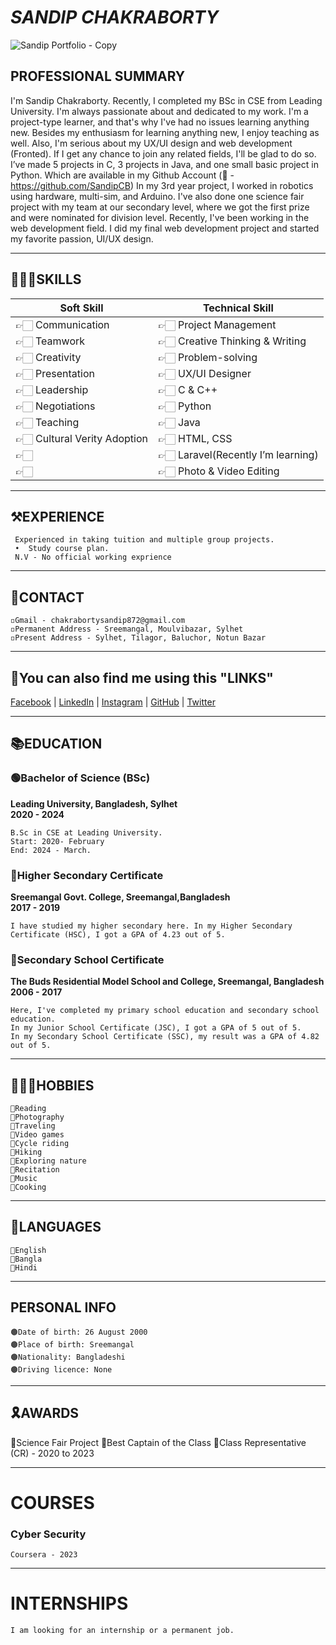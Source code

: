 
# *SANDIP CHAKRABORTY*
![Sandip Portfolio - Copy](https://github.com/SandipCB/SandipCB/assets/96263756/71b5e684-9f57-449f-9696-d173576d944b)
## PROFESSIONAL SUMMARY

<p align="justify">

I'm Sandip Chakraborty. Recently, I completed my BSc in CSE from Leading
University. I'm always passionate about and dedicated to my work. I'm a 
project-type learner, and that's why I've had no issues learning anything
new. Besides my enthusiasm for learning anything new, I enjoy teaching as well.
Also, I'm serious about my UX/UI design and web development (Fronted).
If I get any chance to join any related fields, I'll be glad to do so.
I’ve made 5 projects in C, 3 projects in Java, and one small basic project in 
Python. Which are available in my Github Account (🔗 -  https://github.com/SandipCB)
In my 3rd year project, I worked in robotics using hardware, multi-sim, 
and Arduino.
I've also done one science fair project with my team at our secondary level, 
where we got the first prize and were nominated for division level.
Recently, I've been working in the web development field. I did my final web 
development project and started my favorite passion, UI/UX design.<br>
</p>

____________________________________________________________________________________________
## 🤹🏻‍♀️SKILLS

|            Soft Skill                       |        Technical Skill                     |
|---------------------------------------------|--------------------------------------------|
|👉🏻 Communication                            |  👉🏻 Project Management                     |
|👉🏻 Teamwork                                 |  👉🏻 Creative Thinking & Writing            |
|👉🏻 Creativity                               |  👉🏻 Problem-solving                        |
|👉🏻 Presentation                             |  👉🏻 UX/UI Designer                         |
|👉🏻 Leadership                               |  👉🏻 C & C++                                |
|👉🏻 Negotiations                             |  👉🏻 Python                                 |
|👉🏻 Teaching                                 |  👉🏻 Java                                   |
|👉🏻 Cultural Verity Adoption                 |  👉🏻 HTML, CSS                              |
|👉🏻                                          |  👉🏻 Laravel(Recently I’m learning)         |
|👉🏻                                          |  👉🏻 Photo & Video Editing                  |

<!--```
____________________________________________________________________________________________
|            Soft Skill                       |        Technical Skill                     |
|=============================================|============================================|
|---------------------------------------------|--------------------------------------------|
|👉🏻 Communication                            |  👉🏻 Project Management                     |
|---------------------------------------------|--------------------------------------------|
|👉🏻 Teamwork                                 |  👉🏻 Creative Thinking & Writing            |
|---------------------------------------------|--------------------------------------------|
|👉🏻 Creativity                               |  👉🏻 Problem-solving                        |
|---------------------------------------------|--------------------------------------------|
|👉🏻 Presentation                             |  👉🏻 UX/UI Designer                         |
|---------------------------------------------|--------------------------------------------| 
|👉🏻 Leadership                               |  👉🏻 C & C++                                |
|---------------------------------------------|--------------------------------------------|      
|👉🏻 Negotiations                             |  👉🏻 Python                                 |
|---------------------------------------------|--------------------------------------------|                 
|👉🏻 Teaching                                 |  👉🏻 Java                                   |
|---------------------------------------------|--------------------------------------------|
|👉🏻 Cultural Verity Adoption                 |  👉🏻 HTML, CSS                              |
|---------------------------------------------|--------------------------------------------|
|👉🏻                                          |  👉🏻 Laravel(Recently I’m learning)         |
|---------------------------------------------|--------------------------------------------|
|👉🏻                                          |  👉🏻 Photo & Video Editing                  |
|---------------------------------------------|--------------------------------------------|
```-->
____________________________________________________________________________________________
## ⚒️EXPERIENCE
```
 Experienced in taking tuition and multiple group projects.
 •  Study course plan.
 N.V - No official working exprience
```
____________________________________________________________________________________________
## 📡CONTACT
```
◽Gmail - chakrabortysandip872@gmail.com
◽Permanent Address - Sreemangal, Moulvibazar, Sylhet
◽Present Address - Sylhet, Tilagor, Baluchor, Notun Bazar
```
____________________________________________________________________________________________
## 🔗You can also find me using this "LINKS"

<!-- Links section starts here -->

[Facebook](https://www.facebook.com/SandipCb365/) | [LinkedIn](https://www.linkedin.com/in/sandipcb365/) | [Instagram](https://www.instagram.com/chakrabortysandip872) | [GitHub](https://github.com/SandipCB) | [Twitter](http://www.studywithanis.com/)
____________________________________________________________________________________________
## 📚EDUCATION

### 🟢Bachelor of Science (BSc)                                                                                     
**Leading University, Bangladesh, Sylhet**     
**2020 - 2024**                                                                                                     
```                                                                                                                 
B.Sc in CSE at Leading University.
Start: 2020- February
End: 2024 - March.                  
```                                                                                     
### 🔴Higher Secondary Certificate  
**Sreemangal Govt. College, Sreemangal,Bangladesh**              
**2017 - 2019**                                                                                                    
```                                                                                                                
I have studied my higher secondary here. In my Higher Secondary Certificate (HSC), I got a GPA of 4.23 out of 5.   
```
### 🔵Secondary School Certificate                                                                                  
**The Buds Residential Model School and College, Sreemangal, Bangladesh**                                             
**2006 - 2017**                                                                                                      
```     |
Here, I've completed my primary school education and secondary school education.                                      
In my Junior School Certificate (JSC), I got a GPA of 5 out of 5.                                                     
In my Secondary School Certificate (SSC), my result was a GPA of 4.82 out of 5.                                       
```
____________________________________________________________________________________________
## 👨🏻‍💻HOBBIES
```
🔶Reading
🔶Photography
🔶Traveling
🔶Video games
🔶Cycle riding
🔶Hiking
🔶Exploring nature
🔶Recitation
🔶Music
🔶Cooking
```
____________________________________________________________________________________________
## 🎵LANGUAGES
```
🔷English
🔷Bangla
🔷Hindi
```
____________________________________________________________________________________________
## PERSONAL INFO
```
🟤Date of birth: 26 August 2000
🟤Place of birth: Sreemangal
🟤Nationality: Bangladeshi
🟤Driving licence: None
```
____________________________________________________________________________________________
## 🎗️AWARDS
🔘Science Fair Project
🔘Best Captain of the Class
🔘Class Representative (CR) - 2020 to 2023
____________________________________________________________________________________________

# COURSES
### Cyber Security
```
Coursera - 2023
```
____________________________________________________________________________________________
# INTERNSHIPS
```
I am looking for an internship or a permanent job.
```
